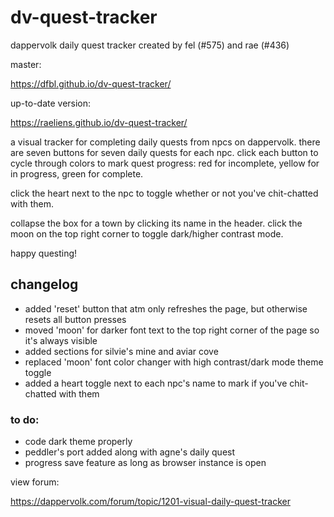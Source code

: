 # dv-quest-tracker
dappervolk daily quest tracker
created by fel (#575) and rae (#436)

master:

https://dfbl.github.io/dv-quest-tracker/


up-to-date version:

https://raeliens.github.io/dv-quest-tracker/


a visual tracker for completing daily quests from npcs on dappervolk. there are seven buttons for seven daily quests for each npc. click each button to cycle through colors to mark quest progress: red for incomplete, yellow for in progress, green for complete.

click the heart next to the npc to toggle whether or not you've chit-chatted with them.

collapse the box for a town by clicking its name in the header. click the moon on the top right corner to toggle dark/higher contrast mode.

happy questing!

## changelog
- added 'reset' button that atm only refreshes the page, but otherwise resets all button presses
- moved 'moon' for darker font text to the top right corner of the page so it's always visible
- added sections for silvie's mine and aviar cove
- replaced 'moon' font color changer with high contrast/dark mode theme toggle
- added a heart toggle next to each npc's name to mark if you've chit-chatted with them


### to do:
- code dark theme properly
- peddler's port added along with agne's daily quest
- progress save feature as long as browser instance is open


view forum:

https://dappervolk.com/forum/topic/1201-visual-daily-quest-tracker